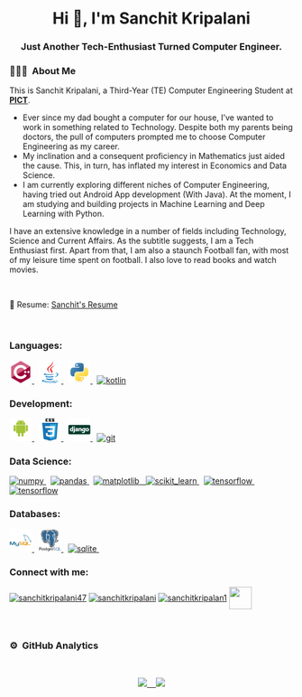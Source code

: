 <h1 align="center">Hi 👋, I'm Sanchit Kripalani</h1>
<h3 align="center">Just Another Tech-Enthusiast Turned Computer Engineer.</h3>

### 👨🏻‍💻 &nbsp;About Me
This is Sanchit Kripalani, a Third-Year (TE) Computer Engineering Student at [**PICT**](https://pict.edu/). 
- Ever since my dad bought a computer for our house, I’ve wanted to work in something related to Technology. Despite both my parents being doctors, the pull of computers prompted me to choose Computer Engineering as my career.
- My inclination and a consequent proficiency in Mathematics just aided the cause. This, in turn, has inflated my interest in Economics and Data Science.
- I am currently exploring different niches of Computer Engineering, having tried out Android App development (With Java). At the moment, I am studying and building projects in Machine Learning and Deep Learning with Python.

I have an extensive knowledge in a number of fields including Technology, Science and Current Affairs. As the subtitle suggests, I am a Tech Enthusiast first. Apart from that, I am also a staunch Football fan, with most of my leisure time spent on football. I also love to read books and watch movies.

<br>

 📄 Resume: [Sanchit's Resume](https://drive.google.com/file/d/1wYPRlDaSaodKAnrl0mGjsR5wfTIvmnbe/view?usp=sharing)

<br>

<h3 align="left">Languages:</h3>
<p align="left"> 
<a href="https://www.w3schools.com/cpp/" target="_blank"> <img src="https://raw.githubusercontent.com/devicons/devicon/master/icons/cplusplus/cplusplus-original.svg" alt="cplusplus" width="40" height="40"/> </a> &nbsp;
<a href="https://www.java.com" target="_blank"> <img src="https://raw.githubusercontent.com/devicons/devicon/master/icons/java/java-original.svg" alt="java" width="40" height="40"/> </a> &nbsp;
<a href="https://www.python.org" target="_blank"> <img src="https://raw.githubusercontent.com/devicons/devicon/master/icons/python/python-original.svg" alt="python" width="40" height="40"/> </a> &nbsp;
<a href="https://kotlinlang.org" target="_blank"> <img src="https://www.vectorlogo.zone/logos/kotlinlang/kotlinlang-icon.svg" alt="kotlin" width="40" height="40"/> </a>
</p>

<h3 align="left">Development:</h3>
<p align="left"> 
<a href="https://developer.android.com" target="_blank"> <img src="https://raw.githubusercontent.com/devicons/devicon/master/icons/android/android-original-wordmark.svg" alt="android" width="40" height="40"/> </a>  &nbsp;
<a href="https://www.w3schools.com/css/" target="_blank"> <img src="https://raw.githubusercontent.com/devicons/devicon/master/icons/css3/css3-original-wordmark.svg" alt="css3" width="40" height="40"/> </a> &nbsp;
<a href="https://www.djangoproject.com/" target="_blank"> <img src="https://raw.githubusercontent.com/devicons/devicon/master/icons/django/django-original.svg" alt="django" width="40" height="40"/> </a> &nbsp;
<a href="https://git-scm.com/" target="_blank"> <img src="https://www.vectorlogo.zone/logos/git-scm/git-scm-icon.svg" alt="git" width="40" height="40"/> </a>   
</p>

<h3 align="left">Data Science:</h3>
<p align="left">
<a href="https://numpy.org/" target="_blank"> <img src="https://numpy.org/images/logos/numpy.svg" alt="numpy" width="40" height="40"/> 
</a> &nbsp;
<a href="https://pandas.pydata.org/" target="_blank"> <img src="https://encrypted-tbn0.gstatic.com/images?q=tbn:ANd9GcTDIqFNPFquurBV2EX89LOVFAgJieARWphRnYMwMvuE9uP9cDbK3l2LtOZ4GkyYBpHF4cA&usqp=CAU" alt="pandas" width="40" height="40"/> 
</a> &nbsp;
<a href="https://matplotlib.org/" target="_blank"> <img src="https://upload.wikimedia.org/wikipedia/commons/thumb/0/01/Created_with_Matplotlib-logo.svg/1024px-Created_with_Matplotlib-logo.svg.png" alt="matplotlib" width="40" height="40"/> &nbsp;
<a href="https://scikit-learn.org/" target="_blank"> <img src="https://upload.wikimedia.org/wikipedia/commons/0/05/Scikit_learn_logo_small.svg" alt="scikit_learn" width="40" height="40"/> 
</a> &nbsp;
<a href="https://www.tensorflow.org" target="_blank"> <img src="https://www.vectorlogo.zone/logos/tensorflow/tensorflow-icon.svg" alt="tensorflow" width="40" height="40"/> </a> &nbsp;
<a href="https://keras.io/" target="_blank"> <img src="https://upload.wikimedia.org/wikipedia/commons/thumb/a/ae/Keras_logo.svg/1200px-Keras_logo.svg.png" alt="tensorflow" width="40" height="40"/> </a> 
</p>
</h3>

<h3 align="left">Databases:</h3>
<p align="left">
<a href="https://www.mysql.com/" target="_blank"> <img src="https://raw.githubusercontent.com/devicons/devicon/master/icons/mysql/mysql-original-wordmark.svg" alt="mysql" width="40" height="40"/> </a> &nbsp;
<a href="https://www.postgresql.org" target="_blank"> <img src="https://raw.githubusercontent.com/devicons/devicon/master/icons/postgresql/postgresql-original-wordmark.svg" alt="postgresql" width="40" height="40"/> </a> &nbsp;
<a href="https://www.sqlite.org/" target="_blank"> <img src="https://www.vectorlogo.zone/logos/sqlite/sqlite-icon.svg" alt="sqlite" width="40" height="40"/> </a> &nbsp;
</p>
</h3>

<h3 align="left">Connect with me:</h3>
<p align="left">
<a href="https://linkedin.com/in/sanchitkripalani47" target="blank"><img align="center" src="https://raw.githubusercontent.com/rahuldkjain/github-profile-readme-generator/master/src/images/icons/Social/linked-in-alt.svg" alt="sanchitkripalani47" height="30" width="40" /></a>
<a href="https://kaggle.com/sanchitkripalani" target="blank"><img align="center" src="https://raw.githubusercontent.com/rahuldkjain/github-profile-readme-generator/master/src/images/icons/Social/kaggle.svg" alt="sanchitkripalani" height="30" width="40" /></a>
<a href="https://www.hackerrank.com/sanchitkripalan1" target="blank"><img align="center" src="https://raw.githubusercontent.com/rahuldkjain/github-profile-readme-generator/master/src/images/icons/Social/hackerrank.svg" alt="sanchitkripalan1" height="30" width="40" /></a>
<a href="mailto:sanchitkripalani47@gmail.com" title="Mail me" target="_blank" onclick="window.open('your WS URL');">
<img align="center" src="https://img.icons8.com/color/48/000000/gmail--v2.png" height="40" width="40"/>
</a>
</p>
<br>

### ⚙️ &nbsp;GitHub Analytics
<br>
<p align="center">
<a href="https://github.com/sanchitkripalani47/">
  <img height="180em" src="https://github-readme-stats-eight-theta.vercel.app/api?username=sanchitkripalani47&show_icons=true&theme=algolia&include_all_commits=true&count_private=true"/>
  &nbsp;&nbsp;
  <img height="180em" src="https://github-readme-stats-eight-theta.vercel.app/api/top-langs/?username=sanchitkripalani47&layout=compact&langs_count=8&theme=algolia"/>
</a>
</p>
